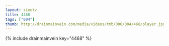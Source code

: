 ```yaml
--- 
layout: sieutv
title: 4468
tags: ["004"]
thumb: http://drainmainvein.com/media/videos/tmb/000/004/468/player.jpg
---
```

{% include drainmainvein key="4468" %} 

